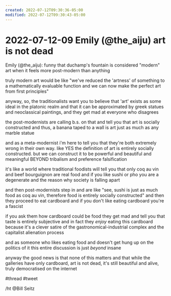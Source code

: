 ```yaml
---
created: 2022-07-12T09:30:36-05:00
modified: 2022-07-12T09:30:43-05:00
---
```


# 2022-07-12-09 Emily (@the_aiju) art is not dead

Emily (@the_aiju): funny that duchamp's fountain is considered "modern" art when it feels more post-modern than anything

truly modern art would be like "we've reduced the 'artness' of something to a mathematically evaluable function and we can now make the perfect art from first principles"

anyway, so, the traditionalists want you to believe that 'art' exists as some ideal in the platonic realm and that it can be approximated by greek statues and neoclassical paintings, and they get mad at everyone who disagrees

the post-modernists are calling b.s. on that and tell you that art is socially constructed and thus, a banana taped to a wall is art just as much as any marble statue

and as a meta-modernist i'm here to tell you that they're both extremely wrong in their own way. like YES the definition of art is entirely socially constructed. but we can construct it to be powerful and beautiful and meaningful BEYOND tribalism and preference falsification

it's like a world where traditional foodists will tell you that only coq au vin and beef bourguignon are real food and if you like sushi or pho you are a degenerate and the reason why society is falling apart

and then post-modernists step in and are like "see, sushi is just as much food as coq au vin, therefore food is entirely socially constructed" and then they proceed to eat cardboard and if you don't like eating cardboard you're a fascist

if you ask them how cardboard could be food they get mad and tell you that taste is entirely subjective and in fact they *enjoy* eating this cardboard because it's a clever satire of the gastronomical-industrial complex and the capitalist alienation process

and as someone who likes eating food and doesn't get hung up on the politics of it this entire discussion is just *beyond* insane

anyway the good news is that none of this matters and that while the galleries have only cardboard, art is not dead, it's still beautiful and alive, truly democratised on the internet

#thread  #tweet 

/ht @Bill Seitz
